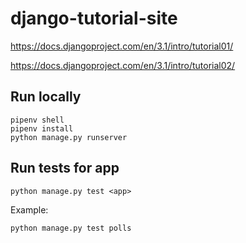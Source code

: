 # django-tutorial-site

https://docs.djangoproject.com/en/3.1/intro/tutorial01/

https://docs.djangoproject.com/en/3.1/intro/tutorial02/

## Run locally
```
pipenv shell
pipenv install
python manage.py runserver
```

## Run tests for app

```
python manage.py test <app>
```

Example:
```
python manage.py test polls
```
